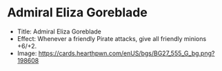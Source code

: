 # Admiral Eliza Goreblade
- Title:  Admiral Eliza Goreblade
- Effect:  Whenever a friendly Pirate attacks, give all friendly minions +6/+2.
- Image:  https://cards.hearthpwn.com/enUS/bgs/BG27_555_G_bg.png?198608
